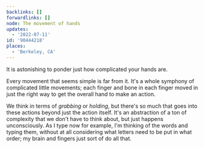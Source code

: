 ```yaml
---
backlinks: []
forwardlinks: []
node: The movement of hands
updates:
  - '2022-07-11'
id: '90444218'
places:
  - 'Berkeley, CA'
---
```

It is astonishing to ponder just how complicated your hands are. 

Every movement that seems simple is far from it. It's a whole symphony of complicated little movements; each finger and bone in each finger moved in just the right way to get the overall hand to make an action. 

We think in terms of *grabbing* or *holding*, but there's so much that goes into these actions beyond just the action itself. It's an abstraction of a ton of complexity that we don't have to think about, but just happens unconsciously. As I type now for example, I'm thinking of the words and typing them, without at all considering what  letters need to be put in what order; my brain and fingers just sort of do all that. 
